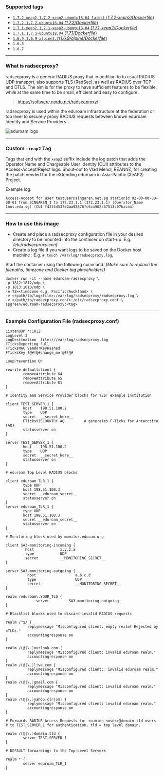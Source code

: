 ### Supported tags

* [```1.7.2-xeap2```, ```1.7.2-xeap2-ubuntu18.04```, ```latest``` \(*1.7.2-xeap2/Dockerfile*\)](https://github.com/spgreen/eduroam-radsecproxy-docker/tree/master/1.7.2-xeap2/Dockerfile)
* [```1.7.2```, ```1.7.2-ubuntu18.04``` \(*1.7.2/Dockerfile*\)](https://github.com/spgreen/eduroam-radsecproxy-docker/blob/master/1.7.2/Dockerfile)
* [```1.7.1-xeap2```, ```1.7.1-xeap2-ubuntu18.04``` \(*1.7.1-xeap2/Dockerfile*\)](https://github.com/spgreen/eduroam-radsecproxy-docker/tree/master/1.7.1-xeap2/Dockerfile)
* [```1.7.1```, ```1.7.1-ubuntu18.04``` \(*1.7.1/Dockerfile*\)](https://github.com/spgreen/eduroam-radsecproxy-docker/blob/master/1.7.1/Dockerfile)
* [```1.6.9```, ```1.6.9-alpine3.7```\(*1.6.9/alpine/Dockerfile*\)](https://github.com/spgreen/eduroam-radsecproxy-docker/blob/master/1.6.9/alpine/Dockerfile)
* ```1.6.8```
* ```1.6.7```
---
### What is radsecproxy?

radsecproxy is a generic RADIUS proxy that in addition to to usual RADIUS UDP transport, also supports TLS (RadSec), as well as RADIUS over TCP and DTLS. The aim is for the proxy to have sufficient features to be flexible, while at the same time to be small, efficient and easy to configure.

> https://software.nordu.net/radsecproxy/

radsecproxy is used within the eduroam infrastructure at the federation or top level to securely proxy RADIUS requests between known eduroam Identity and Service Providers.

![eduroam logo](https://github.com/spgreen/eduroam-radsecproxy-docker/raw/master/eduroam_trans_450pix.png)

---

### Custom `-xeap2` Tag

Tags that end with the `xeap2` suffix include the log patch that adds the Operator Name and Chargeable User Identity (CUI) attributes to the Access-Accept/Reject logs. Shout-out to Vlad Mencl, REANNZ, for creating the patch needed for the eXtending eduroam in Asia-Pacific (XeAP2) Project.

Example log:

```
Access-Accept for user testuser@singaren.net.sg stationid 02-00-00-00-00-01 from SINGAREN_1 to 172.23.1.1 (172.23.1.1) (Operator_Name 1nus.edu.sg) (CUI f4334d537e2aa92876fc6ca902c57513c97bacaa)
```
---
### How to use this image

- Create and place a  radsecproxy configuration file in your desired directory to be mounted into the container on start-up. E.g. */etc/radsecproxy.conf*
- Create a log file if you want logs to be saved on the Docker host machine : E.g. `# touch /var/log/radsecproxy.log`,


Start the container using the following command:
*(Make sure to replace the filepaths, timezone and Docker tag placeholders)*

````
docker run -it --name eduroam-radsecproxy \
-p 1812:1812/udp \
-p 1813:1813/udp \
-e TZ=<timezone e.g. Pacific/Auckland> \
-v </path/to/log/file>:/var/log/radsecproxy/radsecproxy.log \ 
-v </path/to/radsecproxy.conf>:/etc/radsecproxy.conf \
spgreen/eduroam-radsecproxy:<tag>
````

---
### Example Configuration File (radsecproxy.conf)

```
ListenUDP *:1812
LogLevel 3
LogDestination  file:///var/log/radsecproxy.log
FTicksReporting Full
FTicksMAC VendorKeyHashed
FTicksKey !@#!@#change_me!@#!@#

LoopPrevention On

rewrite defaultclient {
        removeAttribute 64
        removeAttribute 65
        removeAttribute 81
}

# Identity and Service Provider blocks for TEST example institution

client TEST_SERVER_1 {
        host    198.51.100.2
        type    UDP
        secret  __secret_here__
        FTicksVISCOUNTRY AQ         # generates F-Ticks for Antarctica (AQ)
        statusserver on
}

server TEST_SERVER_1 {
        host    198.51.100.2
        type    UDP
        secret  __secret_here__
        statusserver on
}

# eduroam Top Level RADIUS blocks 

client eduroam_TLR_1 {
        type UDP
        host 198.51.100.3
        secret __eduroam_secret__
        statusserver on
} 
server eduroam_TLR_1 {
        type UDP
        host 198.51.100.3
        secret __eduroam_secret__
        statusserver on
}

# Monitoring block used by monitor.eduoam.org

client SA3-monitoring-incoming {
         host            x.y.z.a
         type            UDP
         secret          __MONITORING_SECRET__
}

server SA3-monitoring-outgoing {
          host                  a.b.c.d
          type                  UDP
          secret                __MONITORING_SECRET__
}

realm /eduroam\.YOUR_TLD {
              server         SA3-monitoring-outgoing
}

# Blacklist blocks used to discard invalid RADIUS requests

realm /^$/ {
          replymessage "Misconfigured client: empty realm! Rejected by <TLD>."
          accountingresponse on
}

realm /(@|\.)outlook.com {
          replymessage "Misconfigured client: invalid eduroam realm."
          accountingresponse on
}
realm /(@|\.)live.com {
          replymessage "Misconfigured client:  invalid eduroam realm."
          accountingresponse on
}
realm /(@|\.)gmail.com {
          replymessage "Misconfigured client: invalid eduroam realm."
          accountingresponse on
}
realm /(@|\.)yahoo.c(n|om) {
          replymessage "Misconfigured client: invalid eduroam realm."
          accountingresponse on
}

# Forwards RADIUS Access_Requests for roaming <user>@domain.tld users
# to TEST_SERVER_1 for authentication. tld = top level domain.

realm /(@|\.)domain.tld {
        server TEST_SERVER_1
}

# DEFAULT forwarding: to the Top-Level Servers

realm * {
        server eduroam_TLR_1
}
```

